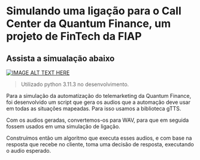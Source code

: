 # Simulando uma ligação para o Call Center da Quantum Finance, um projeto de FinTech da FIAP

## Assista a simualação abaixo

[![IMAGE ALT TEXT HERE](https://img.youtube.com/vi/3scUDgL8Rjw/0.jpg)](https://youtu.be/3scUDgL8Rjw)


> Utilizado python 3.11.3 no desenvolvimento.

Para a simulação da automatização do telemarketing da Quantum Finance, foi desenvolvido um script que gera os audios que a automação deve usar em todas as situações mapeadas. Para isso usamos a biblioteca gTTS.

Com os audios geradas, convertemos-os para WAV, para que em seguida fossem usados em uma simulação de ligação. 

Construímos então um algoritmo que executa esses audios, e com base na resposta que recebe no cliente, toma uma decisão de resposta, executando o audio esperado.
